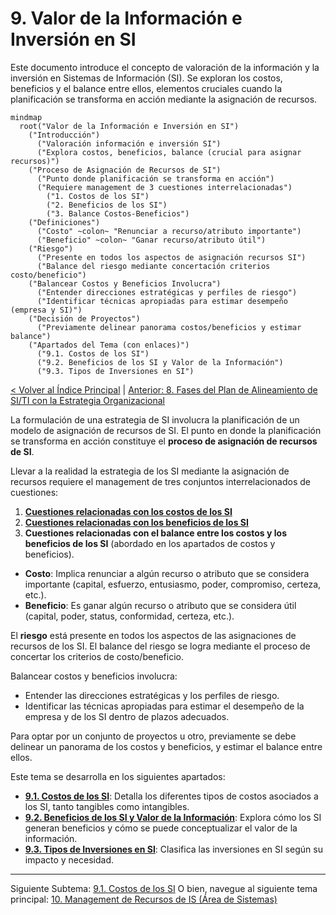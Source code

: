 # 9. Valor de la Información e Inversión en SI

Este documento introduce el concepto de valoración de la información y la inversión en Sistemas de Información (SI). Se exploran los costos, beneficios y el balance entre ellos, elementos cruciales cuando la planificación se transforma en acción mediante la asignación de recursos.

```mermaid
mindmap
  root("Valor de la Información e Inversión en SI")
    ("Introducción")
      ("Valoración información e inversión SI")
      ("Explora costos, beneficios, balance (crucial para asignar recursos)")
    ("Proceso de Asignación de Recursos de SI")
      ("Punto donde planificación se transforma en acción")
      ("Requiere management de 3 cuestiones interrelacionadas")
        ("1. Costos de los SI")
        ("2. Beneficios de los SI")
        ("3. Balance Costos-Beneficios")
    ("Definiciones")
      ("Costo" ~colon~ "Renunciar a recurso/atributo importante")
      ("Beneficio" ~colon~ "Ganar recurso/atributo útil")
    ("Riesgo")
      ("Presente en todos los aspectos de asignación recursos SI")
      ("Balance del riesgo mediante concertación criterios costo/beneficio")
    ("Balancear Costos y Beneficios Involucra")
      ("Entender direcciones estratégicas y perfiles de riesgo")
      ("Identificar técnicas apropiadas para estimar desempeño (empresa y SI)")
    ("Decisión de Proyectos")
      ("Previamente delinear panorama costos/beneficios y estimar balance")
    ("Apartados del Tema (con enlaces)")
      ("9.1. Costos de los SI")
      ("9.2. Beneficios de los SI y Valor de la Información")
      ("9.3. Tipos de Inversiones en SI")
```

[< Volver al Índice Principal](./00_Indice_SI_TI.md) | [Anterior: 8. Fases del Plan de Alineamiento de SI/TI con la Estrategia Organizacional](./08_Fases_Plan_Alineamiento.md)

La formulación de una estrategia de SI involucra la planificación de un modelo de asignación de recursos de SI. El punto en donde la planificación se transforma en acción constituye el **proceso de asignación de recursos de SI**.

Llevar a la realidad la estrategia de los SI mediante la asignación de recursos requiere el management de tres conjuntos interrelacionados de cuestiones:

1.  **[Cuestiones relacionadas con los costos de los SI](./09a_Costos_SI.md)**
2.  **[Cuestiones relacionadas con los beneficios de los SI](./09b_Beneficios_SI.md)**
3.  **Cuestiones relacionadas con el balance entre los costos y los beneficios de los SI** (abordado en los apartados de costos y beneficios).

*   **Costo**: Implica renunciar a algún recurso o atributo que se considera importante (capital, esfuerzo, entusiasmo, poder, compromiso, certeza, etc.).
*   **Beneficio**: Es ganar algún recurso o atributo que se considera útil (capital, poder, status, conformidad, certeza, etc.).

El **riesgo** está presente en todos los aspectos de las asignaciones de recursos de los SI. El balance del riesgo se logra mediante el proceso de concertar los criterios de costo/beneficio.

Balancear costos y beneficios involucra:
*   Entender las direcciones estratégicas y los perfiles de riesgo.
*   Identificar las técnicas apropiadas para estimar el desempeño de la empresa y de los SI dentro de plazos adecuados.

Para optar por un conjunto de proyectos u otro, previamente se debe delinear un panorama de los costos y beneficios, y estimar el balance entre ellos.

Este tema se desarrolla en los siguientes apartados:

*   **[9.1. Costos de los SI](./09a_Costos_SI.md)**: Detalla los diferentes tipos de costos asociados a los SI, tanto tangibles como intangibles.
*   **[9.2. Beneficios de los SI y Valor de la Información](./09b_Beneficios_SI.md)**: Explora cómo los SI generan beneficios y cómo se puede conceptualizar el valor de la información.
*   **[9.3. Tipos de Inversiones en SI](./09c_Tipos_Inversiones_SI.md)**: Clasifica las inversiones en SI según su impacto y necesidad.

---

Siguiente Subtema: [9.1. Costos de los SI](./09a_Costos_SI.md)
O bien, navegue al siguiente tema principal: [10. Management de Recursos de IS (Área de Sistemas)](./10_Management_Recursos_IS.md) 